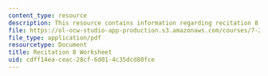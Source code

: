 ```yaml
---
content_type: resource
description: This resource contains information regarding recitation 8 worksheet
file: https://ol-ocw-studio-app-production.s3.amazonaws.com/courses/7-29j-cellular-neurobiology-spring-2012/cdff14eaceac28cf6d014c35dcd80fce_MIT7_29JS12_Recitation8.pdf
file_type: application/pdf
resourcetype: Document
title: Recitation 8 Worksheet
uid: cdff14ea-ceac-28cf-6d01-4c35dcd80fce
---
```

